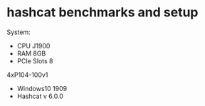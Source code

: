 # hashcat benchmarks and setup
System:
* CPU J1900
* RAM 8GB
* PCIe Slots 8

4xP104-100v1
* Windows10 1909
* Hashcat v 6.0.0

